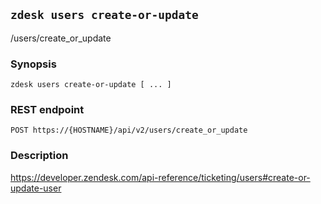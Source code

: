 ## `zdesk users create-or-update`

/users/create_or_update

### Synopsis

    zdesk users create-or-update [ ... ]

### REST endpoint

    POST https://{HOSTNAME}/api/v2/users/create_or_update

### Description

https://developer.zendesk.com/api-reference/ticketing/users#create-or-update-user


